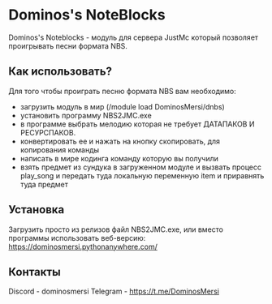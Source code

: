# Dominos's NoteBlocks

Dominos's Noteblocks - модуль для сервера JustMc который позволяет проигрывать песни формата NBS.

## Как использовать?
Для того чтобы проиграть песню формата NBS вам необходимо:
- загрузить модуль в мир (/module load DominosMersi/dnbs)
- установить программу NBS2JMC.exe
- в программе выбрать мелодию которая не требует ДАТАПАКОВ И РЕСУРСПАКОВ.
- конвертировать ее и нажать на кнопку скопировать, для копирования команды
- написать в мире кодинга команду которую вы получили
- взять предмет из сундука в загруженном модуле и вызвать процесс play_song и передать туда локальную переменную item и приравнять туда предмет

## Установка
Загрузить просто из релизов файл NBS2JMC.exe, или вместо программы использовать веб-версию: https://dominosmersi.pythonanywhere.com/

## Контакты
Discord - dominosmersi
Telegram - https://t.me/DominosMersi
